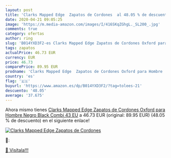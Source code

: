 ```yaml
---
layout: post
title: 'Clarks Mapped Edge  Zapatos de Cordones  al 48.05 % de descuento'
date: 2020-04-21 09:05:25
image: 'https://m.media-amazon.com/images/I/416SKqZGhgL._SL200_.jpg'
comments: true
category: ofertas
author: ring
slug: 'B014YXD3F2-es Clarks Mapped Edge Zapatos de Cordones Oxford para Hombre...'
tags: zapatos
actualPrice: 46.73 EUR
currency: EUR
price: 46.73
comparePrice: 89.95 EUR
prodname: 'Clarks Mapped Edge  Zapatos de Cordones Oxford para Hombre  Negro  Black Combi   43 EU'
country: 'es'
flag: '🇪🇸'
buyurl: 'https://www.amazon.es/dp/B014YXD3F2/?tag=tolees-21'
descuento: '48.05'
average: '37.675'
---
```


Ahora mismo tienes [Clarks Mapped Edge  Zapatos de Cordones Oxford para Hombre  Negro  Black Combi   43 EU](https://www.amazon.es/dp/B014YXD3F2/?tag=tolees-21) a 46.73 EUR (original: 89.95 EUR) (48.05 %  de descuento) en el siguiente enlace!

[![Clarks Mapped Edge  Zapatos de Cordones ](https://m.media-amazon.com/images/I/416SKqZGhgL._SL200_.jpg)](https://www.amazon.es/dp/B014YXD3F2/?tag=tolees-21)

🔎:


[🛒 Visítala!!!](https://www.amazon.es/dp/B014YXD3F2/?tag=tolees-21)
